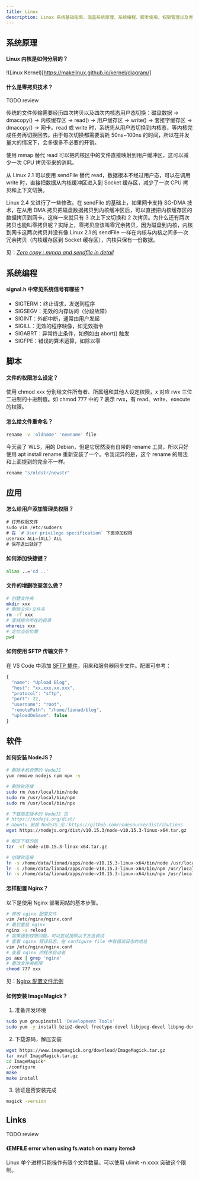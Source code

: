 ```yaml
---
title: Linux
description: Linux 系统基础指南，涵盖系统原理、系统编程、脚本使用、权限管理以及常用软件安装配置等实用内容。
---
```



## 系统原理

#### Linux 内核是如何分层的？

!(Linux Kernel)[https://makelinux.github.io/kernel/diagram/]

#### 什么是零拷贝技术？

TODO review

传统的文件传输需要经历四次拷贝以及四次内核态用户态切换：磁盘数据 -> dmacopy() -> 内核缓存区 -> read() -> 用户缓存区 -> write() -> 套接字缓存区 -> dmacopy() -> 网卡。read 或 write 时，系统先从用户态切换到内核态，等内核完成任务再切换回去。由于每次切换都需要消耗 50ns~100ns 的时间，所以在并发量大的情况下，会多很多不必要的开销。

使用 mmap 替代 read 可以把内核区中的文件直接映射到用户缓冲区，这可以减少一次 CPU 拷贝带来的消耗。

从 Linux 2.1 可以使用 sendFile 替代 read，数据根本不经过用户态，可以在调用 write 时，直接把数据从内核缓冲区进入到 Socket 缓存区，减少了一次 CPU 拷贝和上下文切换。

Linux 2.4 又进行了一些修改。在 sendFile 的基础上，如果网卡支持 SG-DMA 技术，在从用 DMA 拷贝把磁盘数据拷贝到内核缓冲区后，可以直接把内核缓存区的数据拷贝到网卡。这样一来就只有 3 次上下文切换和 2 次拷贝。为什么还有两次拷贝也能叫零拷贝呢？实际上，零拷贝应该叫零冗余拷贝，因为磁盘到内核，内核到网卡这两次拷贝并没有像 Linux 2.1 的 sendFile 一样在内核与内核之间多一次冗余拷贝（内核缓存区到 Socket 缓存区），内核只保有一份数据。

见：[<i>Zero copy : mmap and sendfile in detail</i>](https://trashcode.io/post/d/Zero-copy-mmap-and-sendfile-in-detail)

## 系统编程

#### signal.h 中常见系统信号有哪些？

* SIGTERM：终止请求，发送到程序
* SIGSEGV：无效的内存访问（分段故障）
* SIGINT：外部中断，通常由用户发起
* SIGILL：无效的程序映像，如无效指令
* SIGABRT：异常终止条件，如例如由 abort() 触发
* SIGFPE：错误的算术运算，如除以零

## 脚本

#### 文件的权限怎么设定？

使用 chmod xxx 分别给文件所有者、所属组和其他人设定权限，x 对应 rwx 三位二进制的十进制值。如 chmod 777 中的 7 表示 rwx，有 read、write、execute 的权限。

#### 怎么给文件重命名？

```bash
rename -v 'oldname' 'newname' file
```

今天装了 WLS，用的 Debian，但是它居然没有自带的 rename 工具，所以只好使用 apt install rename 重新安装了一个。令我诧异的是，这个 rename 的用法和上面提到的完全不一样。

```bash
rename "s/oldstr/newstr"
```

## 应用

#### 怎么给用户添加管理员权限？

```js
# 打开权限文件
sudo vim /etc/sudoers
# 在 `# User privilege specification` 下面添加权限
userxxx ALL=(ALL) ALL
# 保存退出就好了
```

#### 如何添加快捷键？

```sh
alias ..='cd ..'
```

#### 文件的增删改查怎么做？

```sh
# 创建文件夹
mkdir xxx
# 删除文件/文件夹
rm -rf xxx
# 查找指令所在的目录
whereis xxx
# 定位当前位置
pwd
```

#### 如何使用 SFTP 传输文件？

在 VS Code 中添加 [SFTP 插件](https://marketplace.visualstudio.com/items?itemName=liximomo.sftp)，用来和服务器同步文件。配置可参考：

```js
{
  "name": "Upload Blog",
  "host": "xx.xxx.xx.xxx",
  "protocol": "sftp",
  "port": 22,
  "username": "root",
  "remotePath": "/home/lionad/blog",
  "uploadOnSave": false
}
```

## 软件

#### 如何安装 NodeJS？

```sh
# 删除本机自带的 NodeJS
yum remove nodejs npm npx -y

# 删除软连接
sudo rm /usr/local/bin/node
sudo rm /usr/local/bin/npm 
sudo rm /usr/local/bin/npx

# 下载指定版本的 NodeJS 包
# https://nodejs.org/dist/
# Ubuntu 安装 NodeJS 见：https://github.com/nodesource/distributions
wget https://nodejs.org/dist/v10.15.3/node-v10.15.3-linux-x64.tar.gz

# 解压下载的包
tar -xf node-v10.15.3-linux-x64.tar.gz

# 创建软连接
ln -s /home/data/lionad/apps/node-v10.15.3-linux-x64/bin/node /usr/local/bin/node
ln -s /home/data/lionad/apps/node-v10.15.3-linux-x64/bin/npm /usr/local/bin/npm
ln -s /home/data/lionad/apps/node-v10.15.3-linux-x64/bin/npx /usr/local/bin/npx
```

#### 怎样配置 Nginx？

以下是使用 Nginx 部署网站的基本步骤。

```sh
# 修改 nginx 配置文件
vim /etc/nginx/nginx.conf
# 最后重启 nginx
nginx -s reload
# 如果遇到权限问题，可以尝试按照以下方法调试
# 查看 nginx 错误日志，在 configure file 中有错误日志的地址
vim /etc/nginx/nginx.conf
# 查看 nginx 的程序启动者
ps aux | grep 'nginx'
# 更改文件夹权限
chmod 777 xxx
```

见：[Nginx 配置文件示例](/maps/_linux/nginx/config-example)

#### 如何安装 ImageMagick？

1. 准备开发环境

```bash
sudo yum groupinstall 'Development Tools'
sudo yum -y install bzip2-devel freetype-devel libjpeg-devel libpng-devel libtiff-devel giflib-devel zlib-devel ghostscript-devel djvulibre-devel libwmf-devel jasper-devel libtool-ltdl-devel libX11-devel libXext-devel libXt-devel lcms-devel libxml2-devel librsvg2-devel OpenEXR-devel php-devel
```

2. 下载源码，解压安装

```bash
wget https://www.imagemagick.org/download/ImageMagick.tar.gz
tar xvzf ImageMagick.tar.gz
cd ImageMagick*
./configure
make
make install
```

3. 验证是否安装完成

```bash
magick -version
```

## Links

TODO review

#### <Link type='h5' to='https://mgear-file.oss-cn-shanghai.aliyuncs.com/The%20History%20of%20Pandemics%2C%20by%20Death%20Toll%20-%20%E5%A4%A7%E6%B5%81%E8%A1%8C%E7%97%85%E5%8E%86%E5%8F%B2.html' source='https://github.com/nodejs/node-v0.x-archive/issues/2479' >《EMFILE error when using fs.watch on many items》</Link>

Linux 单个进程只能操作有限个文件数量。可以使用 ulimit -n xxxx 突破这个限制。
